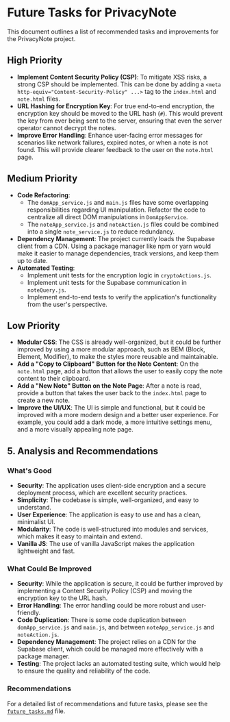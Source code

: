 # Future Tasks for PrivacyNote

This document outlines a list of recommended tasks and improvements for the PrivacyNote project.

## High Priority

-   **Implement Content Security Policy (CSP)**: To mitigate XSS risks, a strong CSP should be implemented. This can be done by adding a `<meta http-equiv="Content-Security-Policy" ...>` tag to the `index.html` and `note.html` files.
-   **URL Hashing for Encryption Key**: For true end-to-end encryption, the encryption key should be moved to the URL hash (`#`). This would prevent the key from ever being sent to the server, ensuring that even the server operator cannot decrypt the notes.
-   **Improve Error Handling**: Enhance user-facing error messages for scenarios like network failures, expired notes, or when a note is not found. This will provide clearer feedback to the user on the `note.html` page.

## Medium Priority

-   **Code Refactoring**:
    -   The `domApp_service.js` and `main.js` files have some overlapping responsibilities regarding UI manipulation. Refactor the code to centralize all direct DOM manipulations in `DomAppService`.
    -   The `noteApp_service.js` and `noteAction.js` files could be combined into a single `note_service.js` to reduce redundancy.
-   **Dependency Management**: The project currently loads the Supabase client from a CDN. Using a package manager like npm or yarn would make it easier to manage dependencies, track versions, and keep them up to date.
-   **Automated Testing**:
    -   Implement unit tests for the encryption logic in `cryptoActions.js`.
    -   Implement unit tests for the Supabase communication in `noteQuery.js`.
    -   Implement end-to-end tests to verify the application's functionality from the user's perspective.

## Low Priority

-   **Modular CSS**: The CSS is already well-organized, but it could be further improved by using a more modular approach, such as BEM (Block, Element, Modifier), to make the styles more reusable and maintainable.
-   **Add a "Copy to Clipboard" Button for the Note Content**: On the `note.html` page, add a button that allows the user to easily copy the note content to their clipboard.
-   **Add a "New Note" Button on the Note Page**: After a note is read, provide a button that takes the user back to the `index.html` page to create a new note.
-   **Improve the UI/UX**: The UI is simple and functional, but it could be improved with a more modern design and a better user experience. For example, you could add a dark mode, a more intuitive settings menu, and a more visually appealing note page.

## 5. Analysis and Recommendations

### What's Good

-   **Security**: The application uses client-side encryption and a secure deployment process, which are excellent security practices.
-   **Simplicity**: The codebase is simple, well-organized, and easy to understand.
-   **User Experience**: The application is easy to use and has a clean, minimalist UI.
-   **Modularity**: The code is well-structured into modules and services, which makes it easy to maintain and extend.
-   **Vanilla JS**: The use of vanilla JavaScript makes the application lightweight and fast.

### What Could Be Improved

-   **Security**: While the application is secure, it could be further improved by implementing a Content Security Policy (CSP) and moving the encryption key to the URL hash.
-   **Error Handling**: The error handling could be more robust and user-friendly.
-   **Code Duplication**: There is some code duplication between `domApp_service.js` and `main.js`, and between `noteApp_service.js` and `noteAction.js`.
-   **Dependency Management**: The project relies on a CDN for the Supabase client, which could be managed more effectively with a package manager.
-   **Testing**: The project lacks an automated testing suite, which would help to ensure the quality and reliability of the code.

### Recommendations

For a detailed list of recommendations and future tasks, please see the [`future_tasks.md`](./future_tasks.md) file.